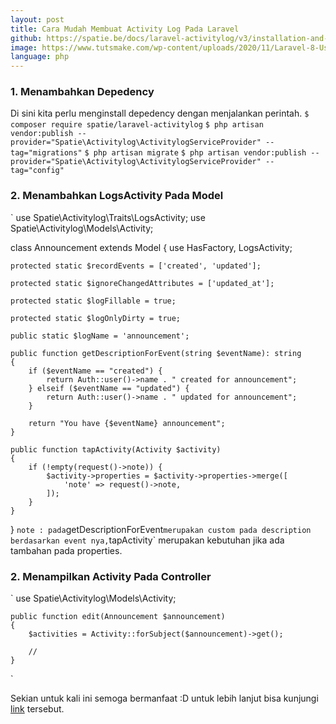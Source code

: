 ```yaml
---
layout: post
title: Cara Mudah Membuat Activity Log Pada Laravel
github: https://spatie.be/docs/laravel-activitylog/v3/installation-and-setup
image: https://www.tutsmake.com/wp-content/uploads/2020/11/Laravel-8-User-Activity-Log.jpg
language: php
---
```


### 1. Menambahkan Depedency
Di sini kita perlu menginstall depedency dengan menjalankan perintah.
`$ composer require spatie/laravel-activitylog`
`$ php artisan vendor:publish --provider="Spatie\Activitylog\ActivitylogServiceProvider" --tag="migrations"`
`$ php artisan migrate`
`$ php artisan vendor:publish --provider="Spatie\Activitylog\ActivitylogServiceProvider" --tag="config"`

### 2. Menambahkan LogsActivity Pada Model
`
use Spatie\Activitylog\Traits\LogsActivity;
use Spatie\Activitylog\Models\Activity;

class Announcement extends Model
{
    use HasFactory, LogsActivity;
    
    protected static $recordEvents = ['created', 'updated'];
    
    protected static $ignoreChangedAttributes = ['updated_at'];
    
    protected static $logFillable = true;
    
    protected static $logOnlyDirty = true;
    
    public static $logName = 'announcement';
    
    public function getDescriptionForEvent(string $eventName): string
    {
        if ($eventName == "created") {
            return Auth::user()->name . " created for announcement";
        } elseif ($eventName == "updated") {
            return Auth::user()->name . " updated for announcement";
        }
        
        return "You have {$eventName} announcement";
    }
    
    public function tapActivity(Activity $activity)
    {
        if (!empty(request()->note)) {
            $activity->properties = $activity->properties->merge([
                'note' => request()->note,
            ]);
        }
    }
}
`
note : pada `getDescriptionForEvent` merupakan custom pada description berdasarkan event nya, `tapActivity` merupakan kebutuhan jika ada tambahan pada properties.

### 2. Menampilkan Activity Pada Controller
`
use Spatie\Activitylog\Models\Activity;

    public function edit(Announcement $announcement)
    {
        $activities = Activity::forSubject($announcement)->get();
        
        //
    }
`

Sekian untuk kali ini semoga bermanfaat :D untuk lebih lanjut bisa kunjungi [link](https://spatie.be/docs/laravel-activitylog/v3/installation-and-setup) tersebut.
